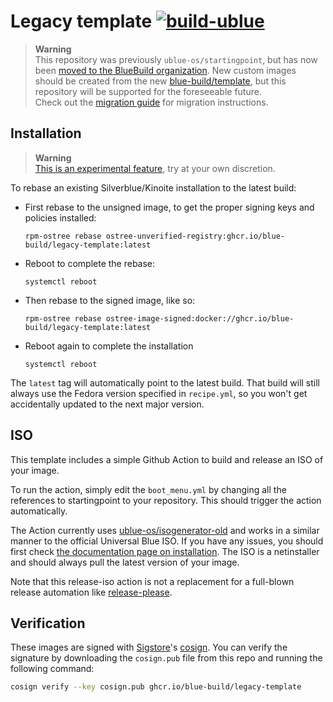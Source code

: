# Legacy template [![build-ublue](https://github.com/blue-build/legacy-template/actions/workflows/build.yml/badge.svg)](https://github.com/blue-build/legacy-template/actions/workflows/build.yml)

> **Warning**  
> This repository was previously `ublue-os/startingpoint`, but has now been [moved to the BlueBuild organization](https://blue-build.org/blog/introducing-bluebuild/). New custom images should be created from the new [blue-build/template](https://github.com/blue-build/template), but this repository will be supported for the foreseeable future.  
> Check out the [migration guide](https://blue-build.org/blog/introducing-bluebuild/#how-to-migrate) for migration instructions.

## Installation

> **Warning**  
> [This is an experimental feature](https://www.fedoraproject.org/wiki/Changes/OstreeNativeContainerStable), try at your own discretion.

To rebase an existing Silverblue/Kinoite installation to the latest build:

- First rebase to the unsigned image, to get the proper signing keys and policies installed:
  ```
  rpm-ostree rebase ostree-unverified-registry:ghcr.io/blue-build/legacy-template:latest
  ```
- Reboot to complete the rebase:
  ```
  systemctl reboot
  ```
- Then rebase to the signed image, like so:
  ```
  rpm-ostree rebase ostree-image-signed:docker://ghcr.io/blue-build/legacy-template:latest
  ```
- Reboot again to complete the installation
  ```
  systemctl reboot
  ```

The `latest` tag will automatically point to the latest build. That build will still always use the Fedora version specified in `recipe.yml`, so you won't get accidentally updated to the next major version.

## ISO

This template includes a simple Github Action to build and release an ISO of your image.

To run the action, simply edit the `boot_menu.yml` by changing all the references to startingpoint to your repository. This should trigger the action automatically.

The Action currently uses [ublue-os/isogenerator-old](https://github.com/ublue-os/isogenerator-old) and works in a similar manner to the official Universal Blue ISO. If you have any issues, you should first check [the documentation page on installation](https://universal-blue.org/installation/). The ISO is a netinstaller and should always pull the latest version of your image.

Note that this release-iso action is not a replacement for a full-blown release automation like [release-please](https://github.com/googleapis/release-please).

## Verification

These images are signed with [Sigstore](https://www.sigstore.dev/)'s [cosign](https://github.com/sigstore/cosign). You can verify the signature by downloading the `cosign.pub` file from this repo and running the following command:

```bash
cosign verify --key cosign.pub ghcr.io/blue-build/legacy-template
```
